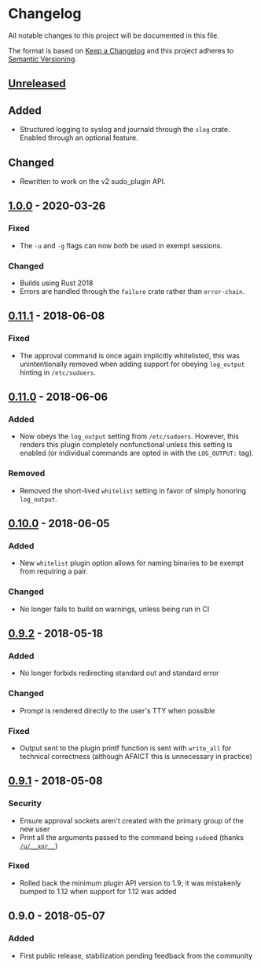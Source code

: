 # Changelog

All notable changes to this project will be documented in this file.

The format is based on [Keep a Changelog](http://keepachangelog.com/en/1.0.0/)
and this project adheres to [Semantic Versioning](http://semver.org/spec/v2.0.0.html).

## [Unreleased]

## Added
- Structured logging to syslog and journald through the `slog` crate. Enabled
  through an optional feature.

## Changed
- Rewritten to work on the v2 sudo_plugin API.

## [1.0.0] - 2020-03-26

### Fixed
- The `-u` and `-g` flags can now both be used in exempt sessions.

### Changed
- Builds using Rust 2018
- Errors are handled through the `failure` crate rather than `error-chain`.

## [0.11.1] - 2018-06-08

### Fixed
- The approval command is once again implicitly whitelisted, this was unintentionally removed when adding support for obeying `log_output` hinting in `/etc/sudoers`.

## [0.11.0] - 2018-06-06

### Added
- Now obeys the `log_output` setting from `/etc/sudoers`. However, this renders this plugin completely nonfunctional unless this setting is enabled (or individual commands are opted in with the `LOG_OUTPUT:` tag).

### Removed
- Removed the short-lived `whitelist` setting in favor of simply honoring `log_output`.

## [0.10.0] - 2018-06-05

### Added
- New `whitelist` plugin option allows for naming binaries to be exempt from requiring a pair.

### Changed
- No longer fails to build on warnings, unless being run in CI

## [0.9.2] - 2018-05-18

### Added
- No longer forbids redirecting standard out and standard error

### Changed
- Prompt is rendered directly to the user's TTY when possible

### Fixed
- Output sent to the plugin printf function is sent with `write_all` for technical correctness (although AFAICT this is unnecessary in practice)

## [0.9.1] - 2018-05-08

### Security
- Ensure approval sockets aren't created with the primary group of the new user
- Print all the arguments passed to the command being `sudo`ed (thanks [`/u/__xor__`](https://www.reddit.com/r/rust/comments/8hppka/sudo_pair_090_released/dymsev8/))

### Fixed
- Rolled back the minimum plugin API version to 1.9; it was mistakenly bumped to 1.12 when support for 1.12 was added

## 0.9.0 - 2018-05-07

### Added
- First public release, stabilization pending feedback from the community

[Unreleased]: https://github.com/square/sudo_pair/compare/sudo_pair-v1.0.0...master
[1.0.0]:     https://github.com/square/sudo_pair/compare/sudo_pair-v0.11.1...sudo_pair-v1.0.0
[0.11.1]:     https://github.com/square/sudo_pair/compare/sudo_pair-v0.11.0...sudo_pair-v0.11.1
[0.11.0]:     https://github.com/square/sudo_pair/compare/sudo_pair-v0.10.0...sudo_pair-v0.11.0
[0.10.0]:     https://github.com/square/sudo_pair/compare/sudo_pair-v0.9.2...sudo_pair-v0.10.0
[0.9.2]:      https://github.com/square/sudo_pair/compare/sudo_pair-v0.9.1...sudo_pair-v0.9.2
[0.9.1]:      https://github.com/square/sudo_pair/compare/sudo_pair-v0.9.0...sudo_pair-v0.9.1
